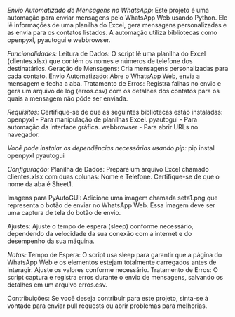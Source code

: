 *Envio Automatizado de Mensagens no WhatsApp:*
  Este projeto é uma automação para enviar mensagens pelo WhatsApp Web usando Python. 
  Ele lê informações de uma planilha do Excel, gera mensagens personalizadas e as envia para os contatos listados. 
  A automação utiliza bibliotecas como openpyxl, pyautogui e webbrowser.

*Funcionalidades:*
 Leitura de Dados: O script lê uma planilha do Excel (clientes.xlsx) que contém os nomes e números de telefone dos destinatários.
 Geração de Mensagens: Cria mensagens personalizadas para cada contato.
 Envio Automatizado: Abre o WhatsApp Web, envia a mensagem e fecha a aba.
 Tratamento de Erros: Registra falhas no envio e gera um arquivo de log (erros.csv) com os detalhes dos contatos para os quais a mensagem não pôde ser enviada.
 
*Requisitos:*
 Certifique-se de que as seguintes bibliotecas estão instaladas:
    openpyxl - Para manipulação de planilhas Excel.
    pyautogui - Para automação da interface gráfica.
    webbrowser - Para abrir URLs no navegador.
    
*Você pode instalar as dependências necessárias usando pip:*
 pip install openpyxl pyautogui

*Configuração:*
  Planilha de Dados:
    Prepare um arquivo Excel chamado clientes.xlsx com duas colunas: Nome e Telefone.
    Certifique-se de que o nome da aba é Sheet1.

  Imagens para PyAutoGUI:
    Adicione uma imagem chamada seta1.png que representa o botão de enviar no WhatsApp Web. Essa imagem deve ser uma captura de tela do botão de envio.

  Ajustes:
    Ajuste o tempo de espera (sleep) conforme necessário, dependendo da velocidade da sua conexão com a internet e do desempenho da sua máquina.

*Notas:*
  Tempo de Espera: O script usa sleep para garantir que a página do WhatsApp Web e os elementos estejam totalmente carregados antes de interagir. Ajuste os valores conforme necessário.
  Tratamento de Erros: O script captura e registra erros durante o envio de mensagens, salvando os detalhes em um arquivo erros.csv.
  
Contribuições:
  Se você deseja contribuir para este projeto, sinta-se à vontade para enviar pull requests ou abrir problemas para melhorias.
